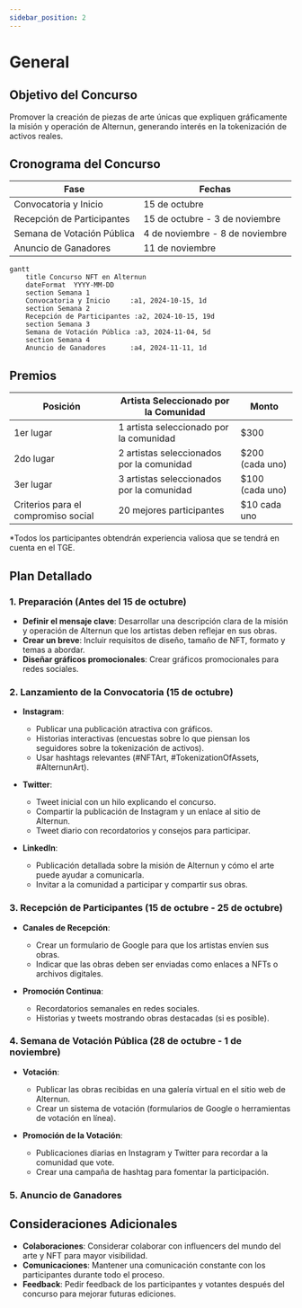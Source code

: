 ```yaml
---
sidebar_position: 2
---
```


# General

## Objetivo del Concurso
Promover la creación de piezas de arte únicas que expliquen gráficamente la misión y operación de Alternun, generando interés en la tokenización de activos reales.

## Cronograma del Concurso

| Fase                       | Fechas                          |
| -------------------------- | ------------------------------- |
| Convocatoria y Inicio      | 15 de octubre                   |
| Recepción de Participantes | 15 de octubre - 3 de noviembre  |
| Semana de Votación Pública | 4 de noviembre - 8 de noviembre |
| Anuncio de Ganadores       | 11 de noviembre                 |

```mermaid
gantt
    title Concurso NFT en Alternun
    dateFormat  YYYY-MM-DD
    section Semana 1
    Convocatoria y Inicio     :a1, 2024-10-15, 1d
    section Semana 2
    Recepción de Participantes :a2, 2024-10-15, 19d
    section Semana 3
    Semana de Votación Pública :a3, 2024-11-04, 5d
    section Semana 4
    Anuncio de Ganadores      :a4, 2024-11-11, 1d

```

## Premios

| Posición                            | Artista Seleccionado por la Comunidad     | Monto           |
| ----------------------------------- | ----------------------------------------- | --------------- |
| 1er lugar                           | 1 artista seleccionado por la comunidad   | $300            |
| 2do lugar                           | 2 artistas seleccionados por la comunidad | $200 (cada uno) |
| 3er lugar                           | 3 artistas seleccionados por la comunidad | $100 (cada uno) |
| Criterios para el compromiso social | 20 mejores participantes                  | $10 cada uno    |

*Todos los participantes obtendrán experiencia valiosa que se tendrá en cuenta en el TGE.

## Plan Detallado

### 1. Preparación (Antes del 15 de octubre)
- **Definir el mensaje clave**: Desarrollar una descripción clara de la misión y operación de Alternun que los artistas deben reflejar en sus obras.
- **Crear un breve**: Incluir requisitos de diseño, tamaño de NFT, formato y temas a abordar.
- **Diseñar gráficos promocionales**: Crear gráficos promocionales para redes sociales.

### 2. Lanzamiento de la Convocatoria (15 de octubre)
- **Instagram**:
  - Publicar una publicación atractiva con gráficos.
  - Historias interactivas (encuestas sobre lo que piensan los seguidores sobre la tokenización de activos).
  - Usar hashtags relevantes (#NFTArt, #TokenizationOfAssets, #AlternunArt).
  
- **Twitter**:
  - Tweet inicial con un hilo explicando el concurso.
  - Compartir la publicación de Instagram y un enlace al sitio de Alternun.
  - Tweet diario con recordatorios y consejos para participar.
  
- **LinkedIn**:
  - Publicación detallada sobre la misión de Alternun y cómo el arte puede ayudar a comunicarla.
  - Invitar a la comunidad a participar y compartir sus obras.

### 3. Recepción de Participantes (15 de octubre - 25 de octubre)
- **Canales de Recepción**:
  - Crear un formulario de Google para que los artistas envíen sus obras.
  - Indicar que las obras deben ser enviadas como enlaces a NFTs o archivos digitales.
  
- **Promoción Continua**:
  - Recordatorios semanales en redes sociales.
  - Historias y tweets mostrando obras destacadas (si es posible).

### 4. Semana de Votación Pública (28 de octubre - 1 de noviembre)
- **Votación**:
  - Publicar las obras recibidas en una galería virtual en el sitio web de Alternun.
  - Crear un sistema de votación (formularios de Google o herramientas de votación en línea).
  
- **Promoción de la Votación**:
  - Publicaciones diarias en Instagram y Twitter para recordar a la comunidad que vote.
  - Crear una campaña de hashtag para fomentar la participación.

### 5. Anuncio de Ganadores

## Consideraciones Adicionales
- **Colaboraciones**: Considerar colaborar con influencers del mundo del arte y NFT para mayor visibilidad.
- **Comunicaciones**: Mantener una comunicación constante con los participantes durante todo el proceso.
- **Feedback**: Pedir feedback de los participantes y votantes después del concurso para mejorar futuras ediciones.
